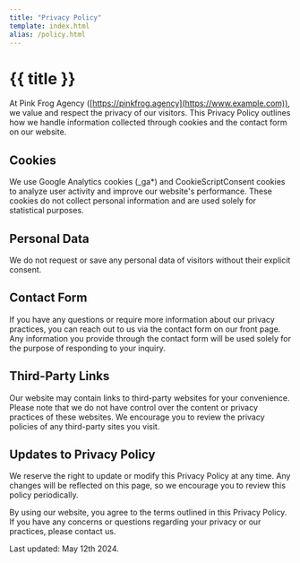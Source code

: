 ```yaml
---
title: "Privacy Policy"
template: index.html
alias: /policy.html
---
```

# {{ title }}

At Pink Frog Agency ([https://pinkfrog.agency](https://www.example.com)), we value and respect the privacy of our visitors. This Privacy Policy outlines how we handle information collected through cookies and the contact form on our website.

## Cookies
We use Google Analytics cookies (_ga*) and CookieScriptConsent cookies to analyze user activity and improve our website's performance. These cookies do not collect personal information and are used solely for statistical purposes.

## Personal Data
We do not request or save any personal data of visitors without their explicit consent.

## Contact Form
If you have any questions or require more information about our privacy practices, you can reach out to us via the contact form on our front page. Any information you provide through the contact form will be used solely for the purpose of responding to your inquiry.

## Third-Party Links
Our website may contain links to third-party websites for your convenience. Please note that we do not have control over the content or privacy practices of these websites. We encourage you to review the privacy policies of any third-party sites you visit.

## Updates to Privacy Policy
We reserve the right to update or modify this Privacy Policy at any time. Any changes will be reflected on this page, so we encourage you to review this policy periodically.

By using our website, you agree to the terms outlined in this Privacy Policy. If you have any concerns or questions regarding your privacy or our practices, please contact us.

Last updated: May 12th 2024.
